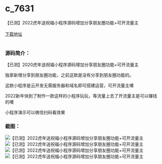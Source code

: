 # c_7631
【已测】2022虎年送祝福小程序源码增加分享朋友圈功能+可开流量主
<br/></br>
[下载地址](https://www.uuid2.com/7631.html "下载地址")
<br/></br>
<h3>源码简介：</h3>
<p>【已测】2020虎年送祝福小程序源码增加分享朋友圈功能+可开流量主<p>
<p>独家新增分享到朋友圈功能，之前这款是没有分享到朋友圈功能的。<p>
<p>这款小程序是云开发无需服务器和域名即可搭建运营，可开流量主噢<p>
<p>2022新年快到了制作一款这样的小程序玩玩，等流量上去了开流量主是可以赚钱的噢<p>
<p>小程序演示可以微信扫码看效果<p>
<h3>截图：</h3>
<img src="https://www.uuid2.com/wp-content/uploads/img/pro/20211228/16406694671160.jpg" alt="【已测】2022虎年送祝福小程序源码增加分享朋友圈功能+可开流量主"><img src="https://www.uuid2.com/wp-content/uploads/img/pro/20211228/16406694672288.jpg" alt="【已测】2022虎年送祝福小程序源码增加分享朋友圈功能+可开流量主"><img src="https://www.uuid2.com/wp-content/uploads/img/pro/20211228/1640669467865.jpg" alt="【已测】2022虎年送祝福小程序源码增加分享朋友圈功能+可开流量主"><img src="https://www.uuid2.com/wp-content/uploads/img/pro/20211228/16406695262862.jpg" alt="【已测】2022虎年送祝福小程序源码增加分享朋友圈功能+可开流量主">
